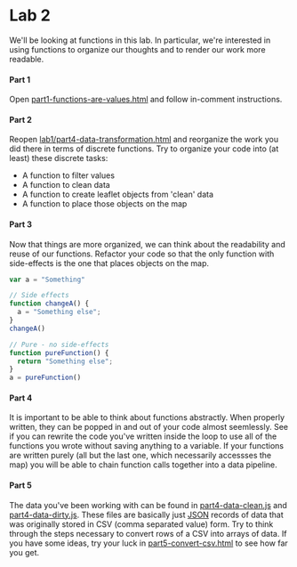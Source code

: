 # Lab 2

We'll be looking at functions in this lab. In particular, we're
interested in using functions to organize our thoughts and to render our
work more readable.


#### Part 1

Open [part1-functions-are-values.html](part1-functions-are-values.html)
and follow in-comment instructions.


#### Part 2

Reopen [lab1/part4-data-transformation.html](../lab2/part4-data-transformation.html)
and reorganize the work you did there in terms of discrete functions. Try to
organize your code into (at least) these discrete tasks:
- A function to filter values
- A function to clean data
- A function to create leaflet objects from 'clean' data
- A function to place those objects on the map


#### Part 3

Now that things are more organized, we can think about the
readability and reuse of our functions. Refactor your code so that
the only function with side-effects is the one that places objects on
the map.

```javascript
var a = "Something"

// Side effects
function changeA() {
  a = "Something else";
}
changeA()

// Pure - no side-effects
function pureFunction() {
  return "Something else";
}
a = pureFunction()
```


#### Part 4

It is important to be able to think about functions abstractly. When
properly written, they can be popped in and out of your code almost
seemlessly. See if you can rewrite the code you've written inside the
loop to use all of the functions you wrote without saving anything to
a variable. If your functions are written purely (all but the last
one, which necessarily accessses the map) you will be able to chain
function calls together into a data pipeline.


#### Part 5

The data you've been working with can be found in
[part4-data-clean.js](../lab1/part4-data-clean.js) and
[part4-data-dirty.js](../lab1/part4-data-dirty.js). These files are
basically just [JSON](http://www.json.org/) records of data that was
originally stored in CSV (comma separated value) form. Try to think
through the steps necessary to convert rows of a CSV into arrays of
data. If you have some ideas, try your luck in
[part5-convert-csv.html](part5-convert-csv.html) to see how far you get.
